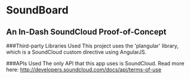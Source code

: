 # SoundBoard
## An In-Dash SoundCloud Proof-of-Concept

###Third-party Libraries Used
This project uses the 'plangular' library, which is a SoundCloud custom directive using AngularJS.


###APIs Used
The only API that this app uses is SoundCloud.
Read more here: http://developers.soundcloud.com/docs/api/terms-of-use